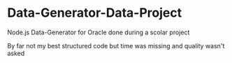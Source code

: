 # Data-Generator-Data-Project
Node.js Data-Generator for Oracle done during a scolar project

By far not my best structured code but time was missing and quality wasn't asked
